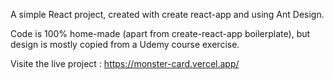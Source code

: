 A simple React project, created with create react-app and using Ant Design.

Code is 100% home-made (apart from create-react-app boilerplate), but design is mostly copied from a Udemy course exercise.

Visite the live project : https://monster-card.vercel.app/

